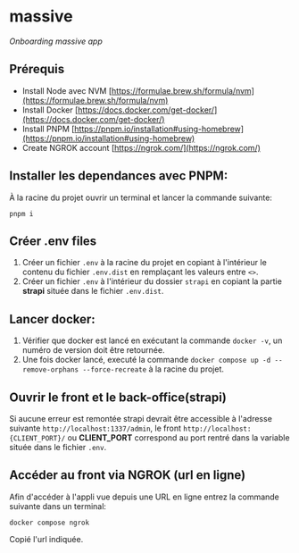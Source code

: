 # massive
*Onboarding massive app*

## Prérequis

* Install Node avec NVM [https://formulae.brew.sh/formula/nvm](https://formulae.brew.sh/formula/nvm)
* Install Docker [https://docs.docker.com/get-docker/](https://docs.docker.com/get-docker/)
* Install PNPM [https://pnpm.io/installation#using-homebrew](https://pnpm.io/installation#using-homebrew)
* Create NGROK account [https://ngrok.com/](https://ngrok.com/)

## Installer les dependances avec PNPM:
À la racine du projet ouvrir un terminal et lancer la commande suivante:
```
pnpm i
```

## Créer .env files
1. Créer un fichier `.env` à la racine du projet en copiant à l'intérieur le contenu du fichier `.env.dist` en remplaçant les valeurs entre `<>`.
2. Créer un fichier `.env` à l'intérieur du dossier `strapi` en copiant la partie **strapi** située dans le fichier `.env.dist`.

## Lancer docker:
1. Vérifier que docker est lancé en exécutant la commande `docker -v`, un numéro de version doit être retournée.
2. Une fois docker lancé, executé la commande `docker compose up -d --remove-orphans --force-recreate` à la racine du projet.

## Ouvrir le front et le back-office(strapi)
Si aucune erreur est remontée strapi devrait être accessible à l'adresse suivante `http://localhost:1337/admin`, le front `http://localhost:{CLIENT_PORT}/` ou **CLIENT_PORT** correspond au port rentré dans la variable située dans le fichier `.env`.

## Accéder au front via NGROK (url en ligne)
Afin d'accéder à l'appli vue depuis une URL en ligne entrez la commande suivante dans un terminal:
```
docker compose ngrok
```
Copié l'url indiquée.
